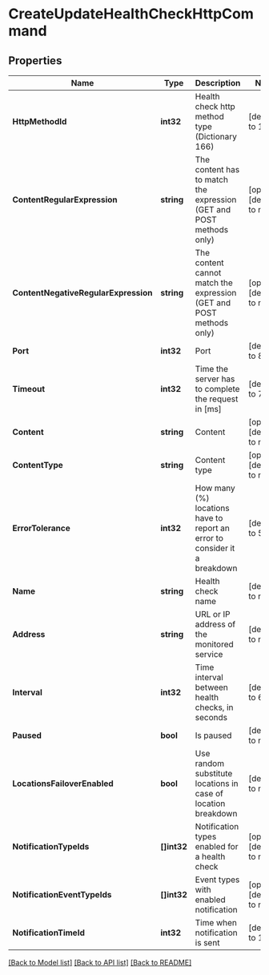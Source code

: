# CreateUpdateHealthCheckHttpCommand

## Properties
Name | Type | Description | Notes
------------ | ------------- | ------------- | -------------
**HttpMethodId** | **int32** | Health check http method type (Dictionary 166) | [default to 1440]
**ContentRegularExpression** | **string** | The content has to match the expression (GET and POST methods only) | [optional] [default to null]
**ContentNegativeRegularExpression** | **string** | The content cannot match the expression (GET and POST methods only) | [optional] [default to null]
**Port** | **int32** | Port | [default to 80]
**Timeout** | **int32** | Time the server has to complete the request in [ms] | [default to 7000]
**Content** | **string** | Content | [optional] [default to null]
**ContentType** | **string** | Content type | [optional] [default to null]
**ErrorTolerance** | **int32** | How many (%) locations have to report an error to consider it a breakdown | [default to 51]
**Name** | **string** | Health check name | [default to null]
**Address** | **string** | URL or IP address of the monitored service | [default to null]
**Interval** | **int32** | Time interval between health checks, in seconds | [default to 60]
**Paused** | **bool** | Is paused | [default to null]
**LocationsFailoverEnabled** | **bool** | Use random substitute locations in case of location breakdown | [default to null]
**NotificationTypeIds** | **[]int32** | Notification types enabled for a health check | [optional] [default to null]
**NotificationEventTypeIds** | **[]int32** | Event types with enabled notification | [optional] [default to null]
**NotificationTimeId** | **int32** | Time when notification is sent | [default to 1594]

[[Back to Model list]](../README.md#documentation-for-models) [[Back to API list]](../README.md#documentation-for-api-endpoints) [[Back to README]](../README.md)


